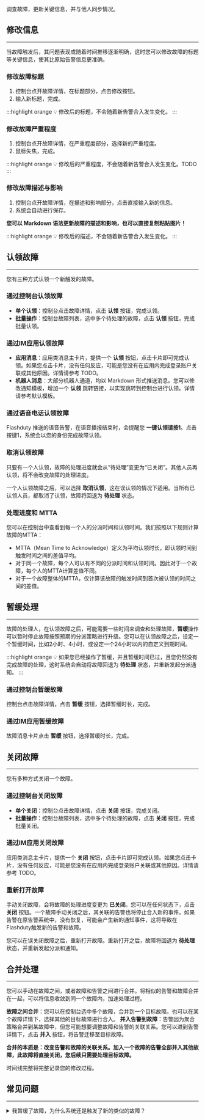 调查故障，更新关键信息，并与他人同步情况。

## 修改信息
---

当故障触发后，其问题表现或随着时间推移逐渐明确，这时您可以修改故障的标题等关键信息，使其比原始告警信息更准确。

### 修改故障标题

1. 控制台点开故障详情，在标题部分，点击修改按钮。
2. 输入新标题，完成。

:::highlight orange 💡 
修改后的标题，不会随着新告警合入发生变化。
:::

### 修改故障严重程度

1. 控制台点开故障详情，在严重程度部分，选择新的严重程度。
2. 鼠标失焦，完成。

:::highlight orange 💡 
修改后的严重程度，不会随着新告警合入发生变化。TODO
:::

### 修改故障描述与影响

1. 控制台点开故障详情，在描述和影响部分，点击直接输入新的信息。
2. 系统会自动进行保存。

**您可以 Markdown 语法更新故障的描述和影响，也可以直接复制粘贴图片！**

:::highlight orange 💡 
修改后的描述，不会随着新告警合入发生变化。
:::

## 认领故障
---

您有三种方式认领一个新触发的故障。

### 通过控制台认领故障

- **单个认领**：控制台点击故障详情，点击 **认领** 按钮，完成认领。
- **批量操作**：控制台故障列表，选中多个待处理的故障，点击 **认领** 按钮，完成批量认领。

### 通过IM应用认领故障

- **应用消息**：应用类消息主卡片，提供一个 **认领** 按钮，点击卡片即可完成认领。如果您点击卡片，没有任何反应，可能是您没有在应用内完成登录账户关联或其他原因。详情请参考 TODO。
- **机器人消息**：大部分机器人通道，均以 Markdown 形式推送消息。您可以修改通知模板，增加一个 **认领** 跳转链接，以实现跳转到控制台进行认领。详情请参考默认模板。

### 通过语音电话认领故障

Flashduty 推送的语音告警，在语音播报结束时，会提醒您 **一键认领请按1**。点击按键1，系统会以您的身份完成故障认领。

### 取消认领故障

只要有一个人认领，故障的处理进度就会从“待处理”变更为“已关闭”。其他人员再认领，将不会改变故障的处理进度。

一个人认领故障之后，可以选择 **取消认领**，这在误认领的情况下适用。当所有已认领人员，都取消了认领，故障将回退为 **待处理** 状态。


### 处理进度和 MTTA

您可以在控制台中查看到每一个人的分派时间和认领时间。我们按照以下规则计算故障的MTTA：

- MTTA（Mean Time to Acknowledge）定义为平均认领时长，即认领时间到触发时间之间的差值平均。
- 对于同一个故障，每个人可以有不同的分派时间和认领时间。因此对于一个故障，每个人的MTTA计算差值不同。
- 对于一个故障整体的MTTA，仅计算该故障的触发时间到首次被认领的时间之间的差值。

## 暂缓处理
---

故障的处理人，在认领故障之后，可能需要一些时间来调查和处理故障，**暂缓**操作可以暂时停止故障按照预期的分派策略进行升级。您可以在认领故障之后，设定一个暂缓时间，比如2小时、4小时，或设定一个24小时以内的自定义到期时间。


:::highlight orange 💡 
如果您已经操作了暂缓，并且暂缓时间已过，且您仍然没有完成故障的处理，这时系统会自动将故障回退为 **待处理** 状态，并重新发起分派通知。
:::

### 通过控制台暂缓故障

控制台点击故障详情，点击 **暂缓** 按钮，选择暂缓时长，完成。

### 通过IM应用暂缓故障

故障消息卡片点击 **暂缓** 按钮，选择暂缓时长，完成。

## 关闭故障
---

您有多种方式关闭一个故障。

### 通过控制台关闭故障

- **单个关闭**：控制台点击故障详情，点击 **关闭** 按钮，完成关闭。
- **批量操作**：控制台故障列表，选中多个待处理的故障，点击 **关闭** 按钮，完成批量关闭。

### 通过IM应用关闭故障

应用类消息主卡片，提供一个 **关闭** 按钮，点击卡片即可完成认领。如果您点击卡片，没有任何反应，可能是您没有在应用内完成登录账户关联或其他原因。详情请参考 TODO。

### 重新打开故障

手动关闭故障，会将故障的处理进度变更为 **已关闭**。您可以在任何状态下，点击 **关闭** 按钮。一个故障手动关闭之后，其关联的告警也将停止合入新的事件。如果告警在原告警系统中，没有恢复，可能会产生新的通知事件，这将导致在Flashduty触发新的告警和故障。

您可以在误关闭故障之后，重新打开故障。重新打开之后，故障将回退为 **待处理** 状态，并重新发起分派和通知。

## 合并处理
---

您可以手动在故障之间，或者故障和告警之间进行合并。将相似的告警和故障合并在一起，可以将信息收敛到同一个故障内，加速处理过程。

**故障之间合并**：您可以在控制台选中多个故障，合并到一个目标故障。也可以在某个故障详情下，选择其他的目标故障进行合入。
**并入告警到故障**：告警因为聚合策略合并到某故障中，但您可能想要调整故障和告警的关联关系。您可以进到告警详情下，点击 **并入** 按钮，将告警迁移至目标故障。

**合并的本质是：改变告警和故障的关联关系。加入一个故障的告警全部并入其他故障，此故障将直接关闭，您后续只需要处理目标故障。**

时间线完整将完整记录您的修改过程。

## 常见问题
---

<details>
  <summary>我暂缓了故障，为什么系统还是触发了新的类似的故障？</summary>
  
  您可能将**暂缓功能**误解为**静默功能**，其实二者有很大的区别。
  
  - 静默功能是需要您填写匹配策略，当新触发的故障匹配了静默策略，将不会进行通知提醒。静默策略可以影响新故障的触发通知。
  - 暂缓功能无需您填写任何策略，仅在您认领故障之后，为您争取一段时间处理故障，防止处理过程中发生故障升级到下一环节的处理人。

  如果您需要屏蔽一个告警策略，请使用**静默**，而不是**静默**。
</details>
